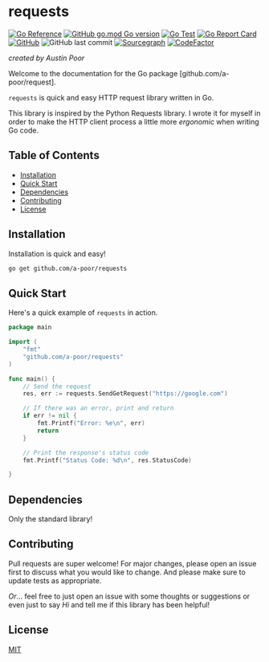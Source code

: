 # requests

[![Go Reference](https://pkg.go.dev/badge/github.com/a-poor/requests.svg)](https://pkg.go.dev/github.com/a-poor/requests)
[![GitHub go.mod Go version](https://img.shields.io/github/go-mod/go-version/a-poor/requests?style=flat-square)](https://pkg.go.dev/github.com/a-poor/requests)
[![Go Test](https://github.com/a-poor/requests/actions/workflows/go.yml/badge.svg)](https://github.com/a-poor/requests/actions/workflows/go.yml)
[![Go Report Card](https://goreportcard.com/badge/github.com/a-poor/requests)](https://goreportcard.com/report/github.com/a-poor/requests)
[![GitHub](https://img.shields.io/github/license/a-poor/requests?style=flat-square)](https://github.com/a-poor/requests/blob/main/LICENSE)
![GitHub last commit](https://img.shields.io/github/last-commit/a-poor/requests?style=flat-square)
[![Sourcegraph](https://sourcegraph.com/github.com/a-poor/requests/-/badge.svg)](https://sourcegraph.com/github.com/a-poor/requests?badge)
[![CodeFactor](https://www.codefactor.io/repository/github/a-poor/requests/badge/main)](https://www.codefactor.io/repository/github/a-poor/requests/overview/main)

_created by Austin Poor_

Welcome to the documentation for the Go package [github.com/a-poor/request].

`requests` is quick and easy HTTP request library written in Go. 

This library is inspired by the Python Requests library. I wrote it for myself in order to make the HTTP client process a little more _ergonomic_ when writing Go code.

## Table of Contents

* [Installation](#installation)
* [Quick Start](#quick-start)
* [Dependencies](#dependencies)
* [Contributing](#contributing)
* [License](#license)

## Installation

Installation is quick and easy!

```bash
go get github.com/a-poor/requests
```

## Quick Start

Here's a quick example of `requests` in action.

```go
package main

import (
    "fmt"
    "github.com/a-poor/requests"
)

func main() {
    // Send the request
    res, err := requests.SendGetRequest("https://google.com")

    // If there was an error, print and return
    if err != nil {
        fmt.Printf("Error: %e\n", err)
        return
    }

    // Print the response's status code
    fmt.Printf("Status Code: %d\n", res.StatusCode)

}
```

## Dependencies

Only the standard library!

## Contributing

Pull requests are super welcome! For major changes, please open an issue first to discuss what you would like to change. And please make sure to update tests as appropriate.

_Or_... feel free to just open an issue with some thoughts or suggestions or even just to say _Hi_ and tell me if this library has been helpful!

## License

[MIT](./LICENSE)


